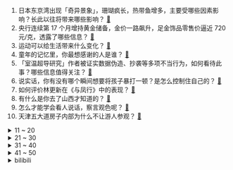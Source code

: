 1. 日本东京湾出现「奇异景象」，珊瑚疯长，热带鱼增多，主要受哪些因素影响？长此以往将带来哪些影响？ [:link:](https://www.zhihu.com/question/652028222)
2. 央行连续第 17 个月增持黄金储备，金价一路飙升，足金饰品零售价逼近 720 元/克，透露了哪些信息？ [:link:](https://www.zhihu.com/question/652088407)
3. 运动可以给生活带来什么变化？ [:link:](https://www.zhihu.com/question/652141889)
4. 童年的记忆里，你最想感谢的人是谁？ [:link:](https://www.zhihu.com/question/652016166)
5. 「室温超导研究」作者被证实数据伪造、抄袭等多项不当行为，如何看待此事？哪些信息值得关注？ [:link:](https://www.zhihu.com/question/652081235)
6. 说实话，你有没有哪个瞬间想要将孩子暴打一顿？是怎么控制住自己的？ [:link:](https://www.zhihu.com/question/652155442)
7. 如何评价林更新在《与凤行》中的表现？ [:link:](https://www.zhihu.com/question/649137954)
8. 有什么是你去了山西才知道的？ [:link:](https://www.zhihu.com/question/297649763)
9. 怎么才能学会看人说话，察言观色呢？ [:link:](https://www.zhihu.com/question/20678307)
10. 天津五大道房子内部为什么不让游人参观？ [:link:](https://www.zhihu.com/question/45477538)
<details>
<summary>11 ~ 20</summary>

11. 俄罗斯外长拉夫罗夫将于 4 月 8 日至 9 日对中国进行正式访问，哪些信息值得关注？ [:link:](https://www.zhihu.com/question/652071249)
12. 报道称以军从加沙地带南部撤出几乎所有地面部队，目前仅留一个旅，透露了哪些信息？ [:link:](https://www.zhihu.com/question/652089649)
13. 你遇到的最搞笑的试卷答案是什么？ [:link:](https://www.zhihu.com/question/39854849)
14. 专家建议「建立一个流动的人才机制，允许不合适公务员辞职」，如何看待此事？ [:link:](https://www.zhihu.com/question/652065809)
15. 多家银行已宣布下调存款利率，机构称「后续仍有下调空间」，如何看待这一走势？新一轮存款降息潮要来了吗？ [:link:](https://www.zhihu.com/question/652071273)
16. 库迪咖啡创始人陆正耀等被强制执行 18.9 亿，哪些信息值得关注？ [:link:](https://www.zhihu.com/question/652077457)
17. 为什么很多中年人每天跑步，依旧很胖？ [:link:](https://www.zhihu.com/question/651185996)
18. 你愿意年轻时做高薪但很累的工作「燃烧自己」，攒够钱后提前退休，还是一辈子「平平稳稳」，钱刚好够用？ [:link:](https://www.zhihu.com/question/651208176)
19. 受洪水影响，广东海事部门对部分航段采取禁航限航措施，有哪些信息值得关注？ [:link:](https://www.zhihu.com/question/652105612)
20. 你怎么看待「AI 复活」这个概念，以及这项技术背后「生者的需求」？人要如何面对「永远失去」？ [:link:](https://www.zhihu.com/question/651718403)
</details>
<details>
<summary>21 ~ 30</summary>

21. 迈阿密输球后，因伤缺席比赛的梅西被曝赛后大闹对手更衣室，冲突原因是什么，有哪些信息值得关注？ [:link:](https://www.zhihu.com/question/652027266)
22. 为什么很多程序员转产品，但是产品经理转技术做程序员的人少？ [:link:](https://www.zhihu.com/question/651412408)
23. 目前黄金还值得入手吗？ [:link:](https://www.zhihu.com/question/591573689)
24. 领导喜欢做拍脑门决定，动不动朝令夕改，经常叠加式安排工作，在改变不了领导的情况下，该怎么调整自己？ [:link:](https://www.zhihu.com/question/651745255)
25. 2024 LPL 春季赛TES 3:0 JDG，如何评价这场比赛？ [:link:](https://www.zhihu.com/question/652131746)
26. 心理上连续经历某件事的「刺激」，一般会导致「更敏感」还是能够「脱敏」？ [:link:](https://www.zhihu.com/question/650009784)
27. 如何评价电视剧《追风者》大结局？ [:link:](https://www.zhihu.com/question/652102059)
28. 早上跑步前要吃什么东西？ [:link:](https://www.zhihu.com/question/650984552)
29. 看篮球比赛至今，你见过最离谱的判罚是哪一次？ [:link:](https://www.zhihu.com/question/419104546)
30. 进入一个新职场，怎样才能让他们接受你的做事方式？ [:link:](https://www.zhihu.com/question/650338235)
</details>
<details>
<summary>31 ~ 40</summary>

31. 你人生中遭遇过哪些「走不出来」的时刻？ [:link:](https://www.zhihu.com/question/649267582)
32. 不上班你能坚持多久？ [:link:](https://www.zhihu.com/question/651143988)
33. 游戏开发人员按照爱好组织起来开发游戏可行不？ [:link:](https://www.zhihu.com/question/543080913)
34. 哪个反派角色，让你完全恨不起来？ [:link:](https://www.zhihu.com/question/643236769)
35. 在职场中，如何才能避免「祸从口出」？ [:link:](https://www.zhihu.com/question/652025859)
36. 2024 LPL 春季季后赛 TES 3:0 击败 JDG 晋级胜者组决赛，如何评价这场比赛？ [:link:](https://www.zhihu.com/question/652131883)
37. 为什么野外徒步者大多会选择冲锋衣？ [:link:](https://www.zhihu.com/question/652114723)
38. 23-24 赛季英超曼联 2:2 利物浦，如何评价这场比赛？ [:link:](https://www.zhihu.com/question/652128670)
39. 哈以冲突爆发半年，英首相「将继续支持以色列」，释放了什么信号？将对国际局势产生什么影响？ [:link:](https://www.zhihu.com/question/652012443)
40. 4 月 7 日新疆阿克苏地区拜城县发生 5.4 级地震，震源深度 17 千米，目前情况如何？ [:link:](https://www.zhihu.com/question/652082190)
</details>
<details>
<summary>41 ~ 50</summary>

41. 纯净水不一定较天然水和矿泉水更优质，如何判断饮用水质量？怎样科学饮水？ [:link:](https://www.zhihu.com/question/651139390)
42. 山西孝义通报「 15 岁女孩被围殴」：涉案 11 人已全部到案，受害人身体状况稳定，案件调查进展如何？ [:link:](https://www.zhihu.com/question/652010714)
43. 恒大汽车公告「纽顿集团 5 亿美元战略投资终止」，哪些信息值得关注？ [:link:](https://www.zhihu.com/question/652030617)
44. 北京发布今年首个杨柳飞絮预报，五环内城区 12 日起进入首个高发期，杨柳飞絮存在哪些隐患？如何应对？ [:link:](https://www.zhihu.com/question/652011248)
45. 宝洁宣布在美国和加拿大召回多款洗衣产品，已售出超 820 万袋，或对儿童造成伤害，哪些信息值得关注？ [:link:](https://www.zhihu.com/question/651976745)
46. 江苏海安商品房「以旧换新」政策落地，买卖一次办好，会带来怎么样的影响？ [:link:](https://www.zhihu.com/question/652004738)
47. 美国、日本、澳大利亚和菲律宾 7 日在南海举行首次全面海上军演，释放了什么信号？哪些信息值得关注？ [:link:](https://www.zhihu.com/question/652011844)
48. 马斯克宣布「特斯拉将于 8 月 8 日发布无人驾驶出租车 robotaxi，对此你有哪些期待？ [:link:](https://www.zhihu.com/question/652009615)
49. 有哪些被消费者忽略的冷门好车？ [:link:](https://www.zhihu.com/question/651512469)
50. 河南、山东调整公务员招录年龄至 40 岁，释放出什么信号？这对求职者带来哪些便利？ [:link:](https://www.zhihu.com/question/652011488)
</details><details>
<summary>bilibili</summary>

</details>